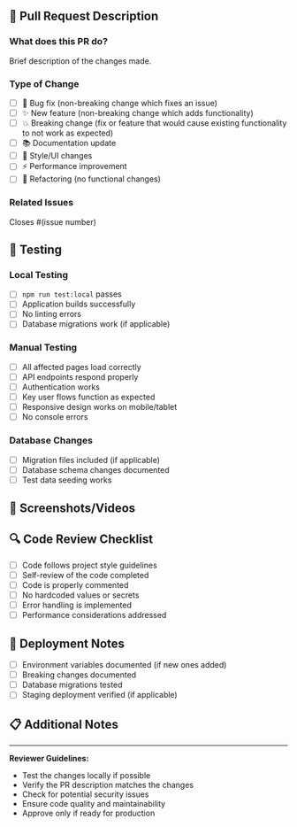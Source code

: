 ## 📝 Pull Request Description

### What does this PR do?
Brief description of the changes made.

### Type of Change
- [ ] 🐛 Bug fix (non-breaking change which fixes an issue)
- [ ] ✨ New feature (non-breaking change which adds functionality)
- [ ] 💥 Breaking change (fix or feature that would cause existing functionality to not work as expected)
- [ ] 📚 Documentation update
- [ ] 🎨 Style/UI changes
- [ ] ⚡ Performance improvement
- [ ] 🔧 Refactoring (no functional changes)

### Related Issues
Closes #(issue number)

## 🧪 Testing

### Local Testing
- [ ] `npm run test:local` passes
- [ ] Application builds successfully
- [ ] No linting errors
- [ ] Database migrations work (if applicable)

### Manual Testing
- [ ] All affected pages load correctly
- [ ] API endpoints respond properly
- [ ] Authentication works
- [ ] Key user flows function as expected
- [ ] Responsive design works on mobile/tablet
- [ ] No console errors

### Database Changes
- [ ] Migration files included (if applicable)
- [ ] Database schema changes documented
- [ ] Test data seeding works

## 📸 Screenshots/Videos
<!-- Add screenshots or screen recordings for UI changes -->

## 🔍 Code Review Checklist
- [ ] Code follows project style guidelines
- [ ] Self-review of the code completed
- [ ] Code is properly commented
- [ ] No hardcoded values or secrets
- [ ] Error handling is implemented
- [ ] Performance considerations addressed

## 🚀 Deployment Notes
- [ ] Environment variables documented (if new ones added)
- [ ] Breaking changes documented
- [ ] Database migrations tested
- [ ] Staging deployment verified (if applicable)

## 📋 Additional Notes
<!-- Any additional information, concerns, or notes for reviewers -->

---

**Reviewer Guidelines:**
- Test the changes locally if possible
- Verify the PR description matches the changes
- Check for potential security issues
- Ensure code quality and maintainability
- Approve only if ready for production
